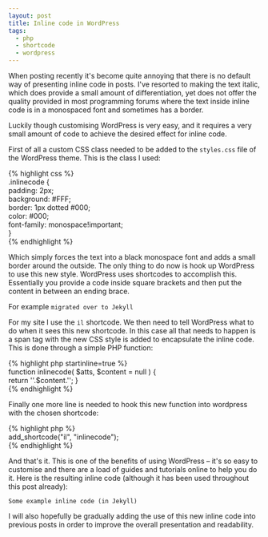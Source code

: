 ```yaml
---
layout: post
title: Inline code in WordPress
tags:
  - php
  - shortcode
  - wordpress
---
```

When posting recently it's become quite annoying that there is no default way of presenting inline code in posts. I've resorted to making the text italic, which does provide a small amount of differentiation, yet does not offer the quality provided in most programming forums where the text inside inline code is in a monospaced font and sometimes has a border.

Luckily though customising WordPress is very easy, and it requires a very small amount of code to achieve the desired effect for inline code.

First of all a custom CSS class needed to be added to the `styles.css` file of the WordPress theme. This is the class I used:

{% highlight css %}  
.inlinecode {  
    padding: 2px;  
    background: #FFF;  
    border: 1px dotted #000;  
    color: #000;  
    font-family: monospace!important;  
}  
{% endhighlight %}

Which simply forces the text into a black monospace font and adds a small border around the outside. The only thing to do now is hook up WordPress to use this new style. WordPress uses shortcodes to accomplish this. Essentially you provide a code inside square brackets and then put the content in between an ending brace. 

For example `migrated over to Jekyll`

For my site I use the `il` shortcode. We then need to tell WordPress what to do when it sees this new shortcode. In this case all that needs to happen is a span tag with the new CSS style is added to encapsulate the inline code. This is done through a simple PHP function:

{% highlight php startinline=true %}  
function inlinecode( $atts, $content = null ) {  
    return '<span class="inlinecode">'.$content.'</span>';
}  
{% endhighlight %}

Finally one more line is needed to hook this new function into wordpress with the chosen shortcode:

{% highlight php %}  
add_shortcode("il", "inlinecode");  
{% endhighlight %}

And that's it. This is one of the benefits of using WordPress – it's so easy to customise and there are a load of guides and tutorials online to help you do it. Here is the resulting inline code (although it has been used throughout this post already):

`Some example inline code (in Jekyll)`

I will also hopefully be gradually adding the use of this new inline code into previous posts in order to improve the overall presentation and readability.